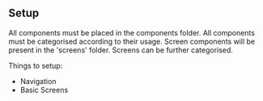 ## Setup

All components must be placed in the components folder. All components must be categorised according to their usage. Screen components will be present in the 'screens' folder. Screens can be further categorised.

Things to setup:
- Navigation
- Basic Screens